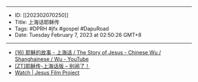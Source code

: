 - --
- ID: [[202302070250]]
- Title:  上海话耶稣传
- Tags: #DPRH  #jfx #gospel #DapuRoad
- Date: Tuesday February 7, 2023 at 02:50:26 GMT+8
- --
- [(16) 耶穌的故事 - 上海话 / The Story of Jesus - Chinese Wu / Shanghainese / Wu - YouTube](https://www.youtube.com/watch?v=luDG-pRveos)
- [[ZT]耶稣传-上海话版 – 别闹了！](https://www.bienaole.com/archives/533)
- [Watch | Jesus Film Project](https://www.jesusfilm.org/watch.html)
